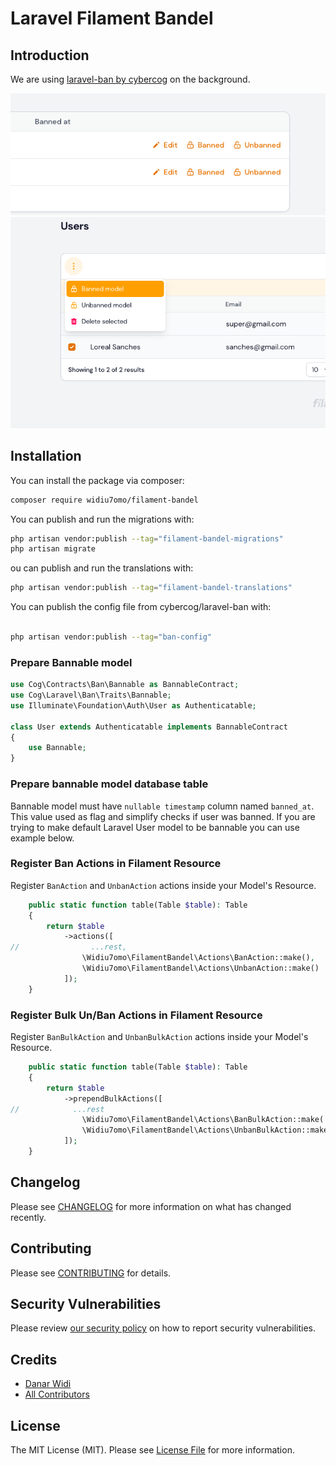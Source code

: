 # Laravel Filament Bandel

## Introduction

We are using [laravel-ban by cybercog](https://github.com/cybercog/laravel-ban) on the background.

![single_ban_user](./screenshots/single.png)
![bulk_ban_user](./screenshots/bulk.png)

## Installation

You can install the package via composer:

```bash
composer require widiu7omo/filament-bandel
```

You can publish and run the migrations with:

```bash
php artisan vendor:publish --tag="filament-bandel-migrations"
php artisan migrate
```

ou can publish and run the translations with:

```bash
php artisan vendor:publish --tag="filament-bandel-translations"

```

You can publish the config file from cybercog/laravel-ban with:

```bash

php artisan vendor:publish --tag="ban-config"
```

### Prepare Bannable model

```php
use Cog\Contracts\Ban\Bannable as BannableContract;
use Cog\Laravel\Ban\Traits\Bannable;
use Illuminate\Foundation\Auth\User as Authenticatable;

class User extends Authenticatable implements BannableContract
{
    use Bannable;
}
```

### Prepare bannable model database table

Bannable model must have `nullable timestamp` column named `banned_at`. This value used as flag and simplify checks if
user was banned. If you are trying to make default Laravel User model to be bannable you can use example below.

### Register Ban Actions in Filament Resource

Register `BanAction` and `UnbanAction` actions inside your Model's Resource.

```php
    public static function table(Table $table): Table
    {
        return $table
            ->actions([
//                ...rest,
                \Widiu7omo\FilamentBandel\Actions\BanAction::make(),
                \Widiu7omo\FilamentBandel\Actions\UnbanAction::make()
            ]);
    }
```

### Register Bulk Un/Ban Actions in Filament Resource

Register `BanBulkAction` and `UnbanBulkAction` actions inside your Model's Resource.

```php
    public static function table(Table $table): Table
    {
        return $table
            ->prependBulkActions([
//            ...rest
                \Widiu7omo\FilamentBandel\Actions\BanBulkAction::make('banned_model'),
                \Widiu7omo\FilamentBandel\Actions\UnbanBulkAction::make('unbanned_model'),
            ]);
    }
```

## Changelog

Please see [CHANGELOG](CHANGELOG.md) for more information on what has changed recently.

## Contributing

Please see [CONTRIBUTING](https://github.com/spatie/.github/blob/main/CONTRIBUTING.md) for details.

## Security Vulnerabilities

Please review [our security policy](../../security/policy) on how to report security vulnerabilities.

## Credits

- [Danar Widi](https://github.com/widiu7omo)
- [All Contributors](../../contributors)

## License

The MIT License (MIT). Please see [License File](LICENSE.md) for more information.
